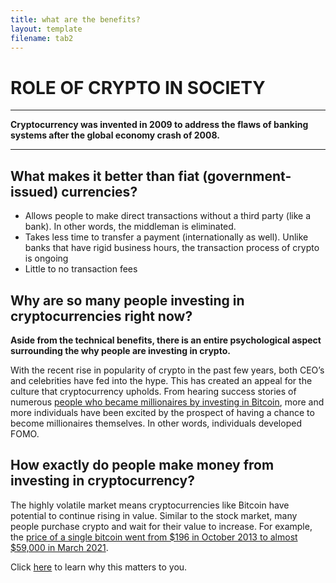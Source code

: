 ```yaml
---
title: what are the benefits?
layout: template
filename: tab2
--- 
```


# ROLE OF CRYPTO IN SOCIETY 
------
**Cryptocurrency was invented in 2009 to address the flaws of banking systems after the global economy crash of 2008.** 

------

## **What makes it better than fiat (government-issued) currencies?**
* Allows people to make direct transactions without a third party (like a bank). In other words, the middleman is eliminated.
* Takes less time to transfer a payment (internationally as well). Unlike banks that have rigid business hours, the transaction process of crypto is ongoing
* Little to no transaction fees

## **Why are so many people investing in cryptocurrencies right now?**
 **Aside from the technical benefits, there is an entire psychological aspect surrounding the why people are investing in crypto.** 
 
With the recent rise in popularity of crypto in the past few years, both CEO’s and celebrities have fed into the hype. This has created an appeal for the culture that cryptocurrency upholds. 
From hearing success stories of numerous [people who became millionaires by investing in Bitcoin](https://digitalsurge.com.au/blog/5-inspirational-bitcoin-success-stories), more and more individuals have been excited by the prospect of having a chance to become millionaires themselves. In other words, individuals developed FOMO.

## **How exactly do people make money from investing in cryptocurrency?**
The highly volatile market means cryptocurrencies like Bitcoin have potential to continue rising in value. Similar to the stock market, many people purchase crypto and wait for their value to increase. For example, the [price of a single bitcoin went from $196 in October 2013 to almost $59,000 in March 2021](https://www.statista.com/statistics/326707/bitcoin-price-index/). 

Click [here](https://tifhsu88.github.io/crackingcrypto/tab3) to learn why this matters to you. 

